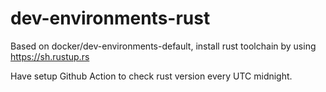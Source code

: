 # dev-environments-rust

Based on docker/dev-environments-default, install rust toolchain by using https://sh.rustup.rs

Have setup Github Action to check rust version every UTC midnight.
